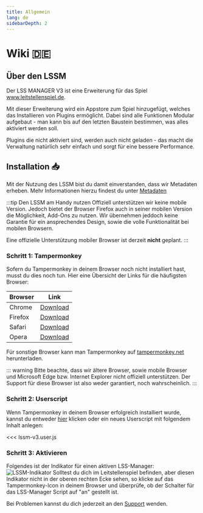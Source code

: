 ```yaml
---
title: Allgemein
lang: de
sidebarDepth: 2
---
```


# Wiki :de: <Badge text="LSSM Stable 3.3.5"/>


## Über den LSSM

Der LSS MANAGER V3 ist eine Erweiterung für das Spiel www.leitstellenspiel.de.

Mit dieser Erweiterung wird ein Appstore zum Spiel hinzugefügt, welches das Installieren von Plugins ermöglicht. Dabei sind alle Funktionen Modular aufgebaut - man kann bis auf den letzten Baustein bestimmen, was alles aktiviert werden soll.

Plugins die nicht aktiviert sind, werden auch nicht geladen - das macht die Verwaltung natürlich sehr einfach und sorgt für eine bessere Performance.


## Installation :inbox_tray:
Mit der Nutzung des LSSM bist du damit einverstanden, dass wir Metadaten erheben. Mehr Informationen hierzu findest du unter [Metadaten](./metadaten.md)

:::tip Den LSSM am Handy nutzen
Offiziell unterstützen wir keine mobile Version. Jedoch bietet der Browser Firefox auch in seiner mobilen Version die Möglichkeit, Add-Ons zu nutzen. Wir übernehmen jeddoch keine Garantie für ein ansprechendes Design, sowie die volle Funktionalität bei mobilen Browsern.

Eine offizielle Unterstützung mobiler Browser ist derzeit **nicht** geplant.
:::

### Schritt 1: Tampermonkey
Sofern du Tampermonkey in deinem Browser noch nicht installiert hast, musst du dies noch tun. Hier eine Übersicht der Links für die häufigsten Browser:

Browser|Link
-------|----
Chrome | [Download](https://chrome.google.com/webstore/detail/dhdgffkkebhmkfjojejmpbldmpobfkfo)
Firefox| [Download](https://addons.mozilla.org/en-US/firefox/addon/tampermonkey/)
Safari | [Download](https://safari.tampermonkey.net/tampermonkey.safariextz)
Opera  | [Download](https://addons.opera.com/en/extensions/details/tampermonkey-beta/)

Für sonstige Browser kann man Tampermonkey auf [tampermonkey.net](https://www.tampermonkey.net/) herunterladen.

::: warning
Bitte beachte, dass wir ältere Browser, sowie mobile Browser und Microsoft Edge bzw. Internet Explorer nicht offiziell unterstützen. Der Support für diese Browser ist also weder garantiert, noch wahrscheinlich.
:::

### Schritt 2: Userscript
Wenn Tampermonkey in deinem Browser erfolgreich installiert wurde, kannst du entweder [hier](https://github.com/LSS-Manager/lss-manager-v3/raw/master/lssm-v3.user.js) klicken oder ein neues Userscript mit folgendem Inhalt anlegen:

<<< lssm-v3.user.js

### Schritt 3: Aktivieren
Folgendes ist der Indikator für einen aktiven LSS-Manager: ![LSSM-Indikator](/img/lssm_navbar.png)
Solltest du dich im Leitstellenspiel befinden, aber diesen Indikator nicht in der oberen rechten Ecke sehen, so klicke auf das Tampermonkey-Icon in deinem Browser und überprüfe, ob der Schalter für das LSS-Manager Script auf "an" gestellt ist.

Bei Problemen kannst du dich jederzeit an den [Support](/support) wenden.
